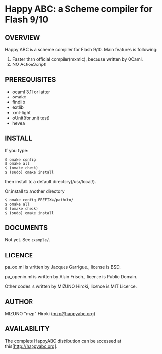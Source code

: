 Happy ABC: a Scheme compiler for Flash 9/10
===========================================

OVERVIEW
--------
Happy ABC is a scheme compiler for Flash 9/10. Main features is following:

1. Faster than official compiler(mxmlc), because written by OCaml.
2. NO ActionScript!

PREREQUISITES
-------------

* ocaml 3.11 or latter
* omake
* findlib
* extlib
* xml-light
* oUnit(for unit test)
* hevea

INSTALL
-------

If you type:

    $ omake config
    $ omake all
    $ (omake check)
    $ (sudo) omake install

then install to a default directory(/usr/local/).

Or,install to another directory:

    $ omake config PREFIX=/path/to/
    $ omake all
    $ (omake check)
    $ (sudo) omake install

DOCUMENTS
---------
Not yet. See `example/`.

LICENCE
-------
pa_oo.ml is written by Jacques Garrigue., license is BSD.

pa_openin.ml is written by Alain Frisch., licence is Public Domain.

Other codes is written by MIZUNO Hiroki, licence is MIT Licence.

AUTHOR
------
MIZUNO "mzp" Hiroki (mzp@happyabc.org)

AVAILABILITY
------------
The complete HappyABC distribution can be accessed at this[http://happyabc.org].
